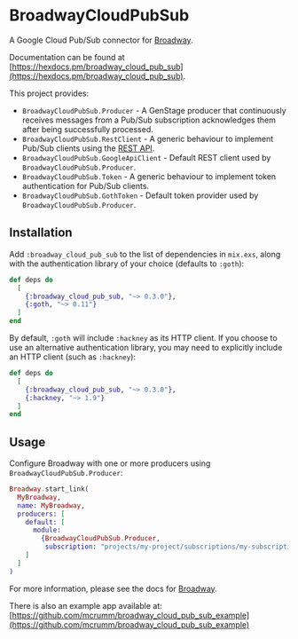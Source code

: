 # BroadwayCloudPubSub

A Google Cloud Pub/Sub connector for [Broadway](https://github.com/plataformatec/broadway).

Documentation can be found at [https://hexdocs.pm/broadway_cloud_pub_sub](https://hexdocs.pm/broadway_cloud_pub_sub).

This project provides:

  * `BroadwayCloudPubSub.Producer` - A GenStage producer that continuously receives messages from
    a Pub/Sub subscription acknowledges them after being successfully processed.
  * `BroadwayCloudPubSub.RestClient` - A generic behaviour to implement Pub/Sub clients using the [REST API](https://cloud.google.com/pubsub/docs/reference/rest/).
  * `BroadwayCloudPubSub.GoogleApiClient` - Default REST client used by `BroadwayCloudPubSub.Producer`.
  * `BroadwayCloudPubSub.Token` - A generic behaviour to implement token authentication for Pub/Sub clients.
  * `BroadwayCloudPubSub.GothToken` - Default token provider used by `BroadwayCloudPubSub.Producer`.


## Installation

Add `:broadway_cloud_pub_sub` to the list of dependencies in `mix.exs`, along with the authentication
library of your choice (defaults to `:goth`):

```elixir
def deps do
  [
    {:broadway_cloud_pub_sub, "~> 0.3.0"},
    {:goth, "~> 0.11"}
  ]
end
```

By default, `:goth` will include `:hackney` as its HTTP client. If you choose to use an alternative
authentication library, you may need to explicitly include an HTTP client (such as `:hackney`):

```elixir
def deps do
  [
    {:broadway_cloud_pub_sub, "~> 0.3.0"},
    {:hackney, "~> 1.9"}
  ]
end
```

## Usage

Configure Broadway with one or more producers using `BroadwayCloudPubSub.Producer`:

```elixir
Broadway.start_link(
  MyBroadway,
  name: MyBroadway,
  producers: [
    default: [
      module:
        {BroadwayCloudPubSub.Producer,
         subscription: "projects/my-project/subscriptions/my-subscription"}
    ]
  ]
)
```

For more information, please see the docs for [Broadway](https://hexdocs.pm/broadway).

There is also an example app available at: [https://github.com/mcrumm/broadway_cloud_pub_sub_example](https://github.com/mcrumm/broadway_cloud_pub_sub_example)
